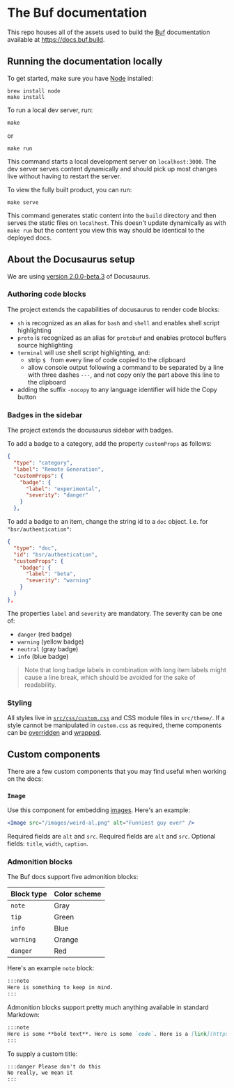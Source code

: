 # The Buf documentation

This repo houses all of the assets used to build the [Buf] documentation available at
https://docs.buf.build.

## Running the documentation locally

To get started, make sure you have [Node] installed:

```terminal
brew install node
make install
```

To run a local dev server, run:

```terminal
make
```

or

```terminal
make run
```

This command starts a local development server on `localhost:3000`. The dev server
serves content dynamically and should pick up most changes live without
having to restart the server.

To view the fully built product, you can run:

```terminal
make serve
```

This command generates static content into the `build` directory and then serves
the static files on `localhost`. This doesn't update dynamically as with `make run`
but the content you view this way should be identical to the deployed docs.


## About the Docusaurus setup

We are using [version 2.0.0-beta.3](https://docusaurus.io/docs/2.0.0-beta.3) of
Docusaurus.

### Authoring code blocks

The project extends the capabilities of docusaurus to render code blocks:

- `sh` is recognized as an alias for `bash` and `shell` and enables shell script highlighting
- `proto` is recognized as an alias for `protobuf` and enables protocol buffers source highlighting
- `terminal` will use shell script highlighting, and:
  - strip `$ ` from every line of code copied to the clipboard
  - allow console output following a command to be separated by a line with three dashes `---`, and
    not copy only the part above this line to the clipboard
- adding the suffix `-nocopy` to any language identifier will hide the Copy button


### Badges in the sidebar

The project extends the docusaurus sidebar with badges.

To add a badge to a category, add the property `customProps` as follows:

```json
{
  "type": "category",
  "label": "Remote Generation",
  "customProps": {
    "badge": {
      "label": "experimental",
      "severity": "danger"
    }
  },
```

To add a badge to an item, change the string id to a `doc` object. I.e. for `"bsr/authentication"`:

```json
{
  "type": "doc",
  "id": "bsr/authentication",
  "customProps": {
    "badge": {
      "label": "beta",
      "severity": "warning"
    }
  }
},
```

The properties `label` and `severity` are mandatory. The severity can be one of:

- `danger` (red badge)
- `warning` (yellow badge)
- `neutral` (gray badge)
- `info` (blue badge)

> Note that long badge labels in combination with long item labels might cause a line break, which
> should be avoided for the sake of readability.

### Styling

All styles live in [`src/css/custom.css`](./src/css/custom.css) and CSS module files in
`src/theme/`. If a style cannot be manipulated in `custom.css` as required, theme components
can be [overridden](https://docusaurus.io/docs/2.0.0-beta.3/typescript-support#swizzling-typescript-theme-components)
and [wrapped](https://docusaurus.io/docs/2.0.0-beta.3/using-themes#wrapping-theme-components).

## Custom components

There are a few custom components that you may find useful when working on the docs:

### `Image`

Use this component for embedding [images](./src/components/Image/index.tsx). Here's an example:

```jsx
<Image src="/images/weird-al.png" alt="Funniest guy ever" />
```

Required fields are `alt` and `src`. Required fields are `alt` and `src`. Optional fields: `title`,
`width`, `caption`.

### Admonition blocks

The Buf docs support five admonition blocks:

Block type | Color scheme
:----------|:------------
`note` | Gray
`tip` | Green
`info` | Blue
`warning` | Orange
`danger` | Red

Here's an example `note` block:

```markdown
:::note
Here is something to keep in mind.
:::
```

Admonition blocks support pretty much anything available in standard Markdown:

```markdown
:::note
Here is some **bold text**. Here is some `code`. Here is a [link](https://example.com).
:::
```

To supply a custom title:

```markdown
:::danger Please don't do this
No really, we mean it
:::
```

[buf]: https://buf.build
[node]: https://nodejs.org
